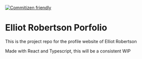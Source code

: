 [![Commitizen friendly](https://img.shields.io/badge/commitizen-friendly-brightgreen.svg)](http://commitizen.github.io/cz-cli/)

# Elliot Robertson Porfolio

This is the project repo for the profile website of Elliot Robertson

Made with React and Typescript, this will be a consistent WIP

